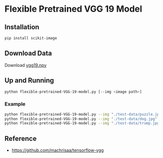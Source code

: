 # Flexible Pretrained VGG 19 Model

## Installation

``` bash
pip install scikit-image
```

## Download Data

Download [vgg19.npy](https://mega.nz/!xZ8glS6J!MAnE91ND_WyfZ_8mvkuSa2YcA7q-1ehfSm-Q1fxOvvs)

## Up and Running

``` bash
python flexible-pretrained-VGG-19-model.py [--img <image path>]
```

### Example

``` bash
python flexible-pretrained-VGG-19-model.py --img "./test-data/puzzle.jpeg"
python flexible-pretrained-VGG-19-model.py --img "./test-data/dog.jpg"
python flexible-pretrained-VGG-19-model.py --img "./test-data/trump.jpg"
```

## Reference

- <https://github.com/machrisaa/tensorflow-vgg>
